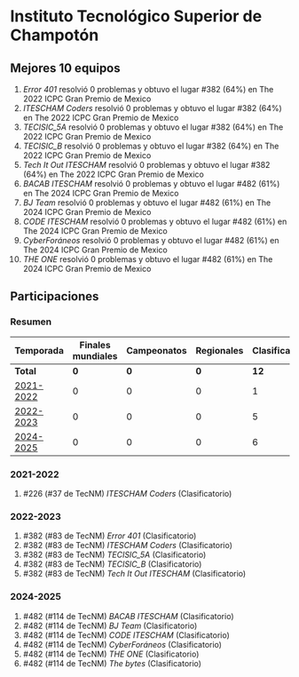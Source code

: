 ---
---

# Instituto Tecnológico Superior de Champotón

## Mejores 10 equipos

1. _Error 401_ resolvió 0 problemas y obtuvo el lugar #382 (64%) en The 2022 ICPC Gran Premio de Mexico
1. _ITESCHAM Coders_ resolvió 0 problemas y obtuvo el lugar #382 (64%) en The 2022 ICPC Gran Premio de Mexico
1. _TECISIC_5A_ resolvió 0 problemas y obtuvo el lugar #382 (64%) en The 2022 ICPC Gran Premio de Mexico
1. _TECISIC_B_ resolvió 0 problemas y obtuvo el lugar #382 (64%) en The 2022 ICPC Gran Premio de Mexico
1. _Tech It Out ITESCHAM_ resolvió 0 problemas y obtuvo el lugar #382 (64%) en The 2022 ICPC Gran Premio de Mexico
1. _BACAB ITESCHAM_ resolvió 0 problemas y obtuvo el lugar #482 (61%) en The 2024 ICPC Gran Premio de Mexico
1. _BJ Team_ resolvió 0 problemas y obtuvo el lugar #482 (61%) en The 2024 ICPC Gran Premio de Mexico
1. _CODE ITESCHAM_ resolvió 0 problemas y obtuvo el lugar #482 (61%) en The 2024 ICPC Gran Premio de Mexico
1. _CyberForáneos_ resolvió 0 problemas y obtuvo el lugar #482 (61%) en The 2024 ICPC Gran Premio de Mexico
1. _THE ONE_ resolvió 0 problemas y obtuvo el lugar #482 (61%) en The 2024 ICPC Gran Premio de Mexico

## Participaciones

### Resumen

| Temporada | Finales mundiales | Campeonatos | Regionales | Clasificatorios | Equipos |
| --- | --- | --- | --- | --- | --- |
| **Total** | **0** | **0** | **0** | **12** | **12** |
| [2021-2022](#2021-2022) | 0 | 0 | 0 | 1 | 1 |
| [2022-2023](#2022-2023) | 0 | 0 | 0 | 5 | 5 |
| [2024-2025](#2024-2025) | 0 | 0 | 0 | 6 | 6 |

### 2021-2022

1. #226 (#37 de TecNM) _ITESCHAM Coders_ (Clasificatorio)

### 2022-2023

1. #382 (#83 de TecNM) _Error 401_ (Clasificatorio)
1. #382 (#83 de TecNM) _ITESCHAM Coders_ (Clasificatorio)
1. #382 (#83 de TecNM) _TECISIC_5A_ (Clasificatorio)
1. #382 (#83 de TecNM) _TECISIC_B_ (Clasificatorio)
1. #382 (#83 de TecNM) _Tech It Out ITESCHAM_ (Clasificatorio)

### 2024-2025

1. #482 (#114 de TecNM) _BACAB ITESCHAM_ (Clasificatorio)
1. #482 (#114 de TecNM) _BJ Team_ (Clasificatorio)
1. #482 (#114 de TecNM) _CODE ITESCHAM_ (Clasificatorio)
1. #482 (#114 de TecNM) _CyberForáneos_ (Clasificatorio)
1. #482 (#114 de TecNM) _THE ONE_ (Clasificatorio)
1. #482 (#114 de TecNM) _The bytes_ (Clasificatorio)



